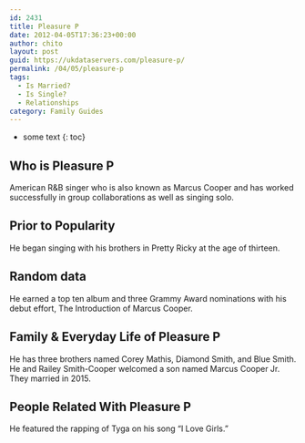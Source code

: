 ```yaml
---
id: 2431
title: Pleasure P
date: 2012-04-05T17:36:23+00:00
author: chito
layout: post
guid: https://ukdataservers.com/pleasure-p/
permalink: /04/05/pleasure-p
tags:
  - Is Married?
  - Is Single?
  - Relationships
category: Family Guides
---
```


* some text
{: toc}
          
          
## Who is  Pleasure P
                  
                  
                  
American R&B singer who is also known as Marcus Cooper and has worked successfully in group collaborations as well as singing solo.
                  
                
                
                
## Prior to Popularity 
                  
                  
                  
He began singing with his brothers in Pretty Ricky at the age of thirteen.
                  
                
                
                
## Random data 
                  
                  
                  
He earned a top ten album and three Grammy Award nominations with his debut effort, The Introduction of Marcus Cooper.
                  
                
                
                
## Family & Everyday Life of Pleasure P
                  
                  
                  
He has three brothers named Corey Mathis, Diamond Smith, and Blue Smith. He and Railey Smith-Cooper welcomed a son named Marcus Cooper Jr. They married in 2015.
                  
                
                
                
## People Related With  Pleasure P
                  
                  
                  
He featured the rapping of Tyga on his song &#8220;I Love Girls.&#8221;
                  
                
              
            
          
          
          
    
    
  
